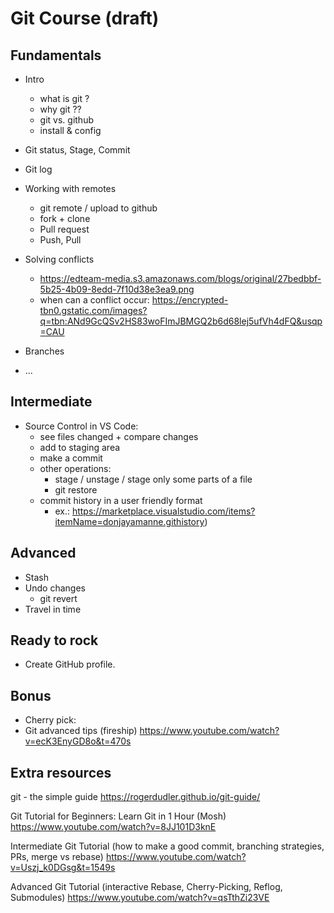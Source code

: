 

# Git Course (draft)

<!-- 

Status: draft 

How:
- all codealong (ask to open a terminal and recreate all steps)
- provide summary / cheatsheet.

-->


## Fundamentals

- Intro
  - what is git ?
  - why git ??
  - git vs. github
  - install & config


- Git status, Stage, Commit
- Git log

- Working with remotes
  - git remote / upload to github
  - fork + clone
  - Pull request
  - Push, Pull

- Solving conflicts
  - https://edteam-media.s3.amazonaws.com/blogs/original/27bedbbf-5b25-4b09-8edd-7f10d38e3ea9.png
  - when can a conflict occur: https://encrypted-tbn0.gstatic.com/images?q=tbn:ANd9GcQSv2HS83woFImJBMGQ2b6d68lej5ufVh4dFQ&usqp=CAU


- Branches

- ...


## Intermediate


- Source Control in VS Code:
  - see files changed + compare changes
  - add to staging area
  - make a commit
  - other operations:
    - stage / unstage / stage only some parts of a file
    - git restore 
  - commit history in a user friendly format
    - ex.: https://marketplace.visualstudio.com/items?itemName=donjayamanne.githistory)




## Advanced

- Stash
- Undo changes
  - git revert
- Travel in time




## Ready to rock

- Create GitHub profile.

  <!-- some tips: https://www.youtube.com/watch?v=KhGWbt1dAKQ -->


## Bonus

- Cherry pick:
- Git advanced tips (fireship) https://www.youtube.com/watch?v=ecK3EnyGD8o&t=470s




## Extra resources

git - the simple guide
https://rogerdudler.github.io/git-guide/

Git Tutorial for Beginners: Learn Git in 1 Hour (Mosh)
https://www.youtube.com/watch?v=8JJ101D3knE

Intermediate Git Tutorial (how to make a good commit, branching strategies, PRs, merge vs rebase)
https://www.youtube.com/watch?v=Uszj_k0DGsg&t=1549s

Advanced Git Tutorial (interactive Rebase, Cherry-Picking, Reflog, Submodules)
https://www.youtube.com/watch?v=qsTthZi23VE



